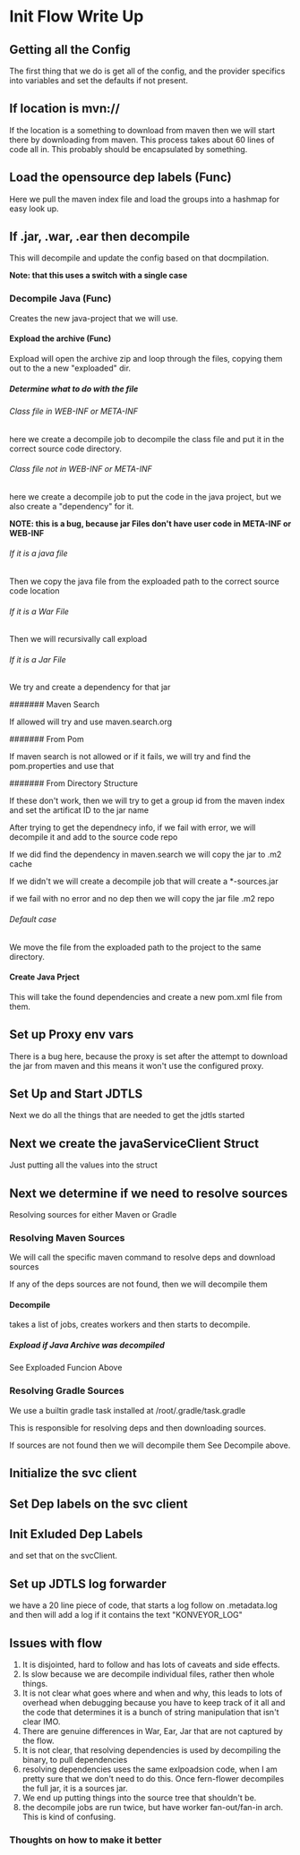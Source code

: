 # Init Flow Write Up

## Getting all the Config

The first thing that we do is get all of the config, and the provider specifics
into variables and set the defaults if not present.

## If location is mvn://

If the location is a something to download from maven then we will start there by
downloading from maven. This process takes about 60 lines of code all in. This probably
should be encapsulated by something.

## Load the opensource dep labels (Func)

Here we pull the maven index file and load the groups into a hashmap for 
easy look up.

## If .jar, .war, .ear then decompile

This will decompile and update the config based on that docmpilation. 

**Note: that this uses a switch with a single case**

### Decompile Java (Func)

Creates the new java-project that we will use.

#### Expload the archive (Func)

Expload will open the archive zip and loop through the files, copying them out to the a new "exploaded" dir.

##### Determine what to do with the file

###### Class file in WEB-INF or META-INF

here we create a decompile job to decompile the class file and put it in the correct source code directory.

###### Class file not in WEB-INF or META-INF

here we create a decompile job to put the code in the java project, but we also create a "dependency" for it.

**NOTE: this is a bug, because jar Files don't have user code in META-INF or WEB-INF**

###### If it is a java file

Then we copy the java file from the exploaded path to the correct source code location

###### If it is a War File

Then we will recursivally call expload

###### If it is a Jar File

We try and create a dependency for that jar

####### Maven Search

If allowed will try and use maven.search.org

####### From Pom

If maven search is not allowed or if it fails, we will try and find the 
pom.properties and use that

####### From Directory Structure

If these don't work, then we will try to get a group id from the maven index and set the artificat ID to the jar name

After trying to get the dependnecy info, if we fail with error, we will decompile it and add to the source code repo

If we did find the dependency in maven.search we will copy the jar to .m2 cache

If we didn't we will create a decompile job that will create a *-sources.jar

if we fail with no error and no dep then we will copy the jar file .m2 repo

###### Default case

We move the file from the exploaded path to the project to the same directory.

#### Create Java Prject

This will take the found dependencies and create a new pom.xml file from them.

## Set up Proxy env vars

There is a bug here, because the proxy is set after the attempt to download the jar from
maven and this means it won't use the configured proxy.

## Set Up and Start JDTLS

Next we do all the things that are needed to get the jdtls started

## Next we create the javaServiceClient Struct

Just putting all the values into the struct

## Next we determine if we need to resolve sources

Resolving sources for either Maven or Gradle

### Resolving Maven Sources

We will call the specific maven command to resolve deps and download sources

If any of the deps sources are not found, then we will decompile them

#### Decompile

takes a list of jobs, creates workers and then starts to decompile.

##### Expload if Java Archive was decompiled

See Exploaded Funcion Above

### Resolving Gradle Sources

We use a builtin gradle task installed at /root/.gradle/task.gradle

This is responsible for resolving deps and then downloading sources.

If sources are not found then we will decompile them See Decompile above.

## Initialize the svc client

## Set Dep labels on the svc client

## Init Exluded Dep Labels

and set that on the svcClient.

## Set up JDTLS log forwarder

we have a 20 line piece of code, that starts a log follow on .metadata.log
and then will add a log if it contains the text "KONVEYOR_LOG"


## Issues with flow

1. It is disjointed, hard to follow and has lots of caveats and side effects.
2. Is slow because we are decompile individual files, rather then whole things.
3. It is not clear what goes where and when and why, this leads to lots of overhead when debugging because you have to keep track of it all
and the code that determines it is a bunch of string manipulation that isn't clear IMO.
4. There are genuine differences in War, Ear, Jar that are not captured by the flow.
5. It is not clear, that resolving dependencies is used by decompiling the binary, to pull dependencies
6. resolving dependencies uses the same exlpoadsion code, when I am pretty sure that we don't need to do this.
Once fern-flower decompiles the full jar, it is a sources jar. 
7. We end up putting things into the source tree that shouldn't be.
8. the decompile jobs are run twice, but have worker fan-out/fan-in arch. This is kind of confusing.


### Thoughts on how to make it better


